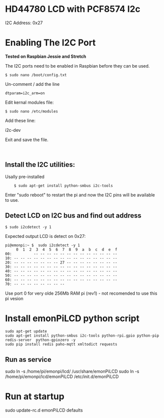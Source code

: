# HD44780 LCD with PCF8574 I2c 

I2C Address: 0x27


# Enabling The I2C Port

**Tested on Raspbian Jessie and Stretch**

The I2C ports need to be enabled in Raspbian before they can be used.

	$ sudo nano /boot/config.txt

Un-comment / add the line

	dtparam=i2c_arm=on

Edit kernal modules file:
	
 	$ sudo nano /etc/modules

Add these line:

i2c-dev

Exit and save the file.

​
## Install the I2C utilities:

Usally pre-installed

		$ sudo apt-get install python-smbus i2c-tools

Enter "sudo reboot" to restart the pi and now the I2C pins will be available to use.


## Detect LCD on I2C bus and find out address

 	$ sudo i2cdetect -y 1

Expected output LCD is detect on 0x27:

```
pi@emonpi:~ $  sudo i2cdetect -y 1
     0  1  2  3  4  5  6  7  8  9  a  b  c  d  e  f
00:          -- -- -- -- -- -- -- -- -- -- -- -- -- 
10: -- -- -- -- -- -- -- -- -- -- -- -- -- -- -- -- 
20: -- -- -- -- -- -- -- 27 -- -- -- -- -- -- -- -- 
30: -- -- -- -- -- -- -- -- -- -- -- -- -- -- -- -- 
40: -- -- -- -- -- -- -- -- -- -- -- -- -- -- -- -- 
50: -- -- -- -- -- -- -- -- -- -- -- -- -- -- -- -- 
60: -- -- -- -- -- -- -- -- -- -- -- -- -- -- -- -- 
70: -- -- -- -- -- -- -- --   
```

Use port 0 for very olde 256Mb RAM pi (rev1) - not recomended to use this pi vesion

# Install emonPiLCD python script

```
sudo apt-get update
sudo apt-get install python-smbus i2c-tools python-rpi.gpio python-pip redis-server  python-gpiozero -y
sudo pip install redis paho-mqtt xmltodict requests
```

## Run as service 

sudo ln -s /home/pi/emonpi/lcd/ /usr/share/emonPiLCD
sudo ln -s /home/pi/emonpi/lcd/emonPiLCD /etc/init.d/emonPiLCD

# Run at startup

sudo update-rc.d emonPiLCD defaults
